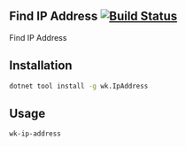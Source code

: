 ## Find IP Address [![Build Status](https://travis-ci.org/wk-j/my-ip-address.svg?branch=master)](https://travis-ci.org/wk-j/my-ip-address)

Find IP Address

## Installation

```bash
dotnet tool install -g wk.IpAddress
```

## Usage

```bash
wk-ip-address
```
